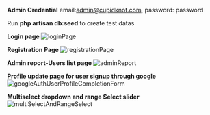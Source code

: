 **Admin Credential** 
email:admin@cupidknot.com, 
password: password

Run **php artisan db:seed** to create test datas

**Login page**
![loginPage](https://user-images.githubusercontent.com/80084653/173676291-584604f2-3953-4571-af7d-36e496e8b049.png)

**Registration Page**
![registrationPage](https://user-images.githubusercontent.com/80084653/173676449-dc76e6f4-38fe-496d-b35c-fcac6d4335e7.png)

**Admin report-Users list page**
![adminReport](https://user-images.githubusercontent.com/80084653/173676629-5f258a95-f269-4e37-b6a6-2603a5fafd2b.png)

**Profile update page for user signup through google**
![googleAuthUserProfileCompletionForm](https://user-images.githubusercontent.com/80084653/173676957-a29feb58-c885-4095-982b-448c259b617e.png)

**Multiselect dropdown and range Select slider**
![multiSelectAndRangeSelect](https://user-images.githubusercontent.com/80084653/173677090-da1835ae-505b-401d-9fcd-d6330a091175.png)
